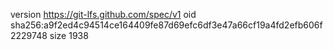 version https://git-lfs.github.com/spec/v1
oid sha256:a9f2ed4c94514ce164409fe87d69efc6df3e47a66cf19a4fd2efb606f2229748
size 1938
